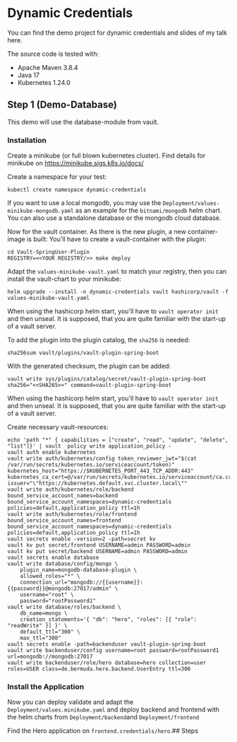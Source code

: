 # Dynamic Credentials

You can find the demo project for dynamic credentials and slides of my talk here.

The source code is tested with:

* Apache Maven 3.8.4
* Java 17
* Kubernetes 1.24.0

## Step 1 (Demo-Database)

This demo will use the database-module from vault.

### Installation

Create a minikube (or full blown kubernetes cluster). Find details for minikube on https://minikube.sigs.k8s.io/docs/

Create a namespace for your test:

```shell
kubectl create namespace dynamic-credentials
```

If you want to use a local mongodb, you may use the `Deployment/values-minikube-mongodb.yaml` as an example for
the `bitnami/mongodb` helm chart. You can also use a standalone database or the mongodb cloud database.

Now for the vault container. As there is the new plugin, a new container-image is built:
You'll have to create a vault-container with the plugin:
```shell
cd Vault-SpringUser-Plugin 
REGISTRY=<<YOUR REGISTRY/>> make deploy
```

Adapt the `values-minikube-vault.yaml` to match your registry, then you can install the vault-chart to your minikube:

```shell
helm upgrade --install -n dynamic-credentials vault hashicorp/vault -f values-minikube-vault.yaml
```

When using the hashicorp helm start, you'll have to `vault operator init` and then unseal. It is supposed, that you are quite familiar with the start-up of a vault server.

To add the plugin into the plugin catalog, the `sha256` is needed:
```shell
sha256sum vault/plugins/vault-plugin-spring-boot
```

With the generated checksum, the plugin can be added:
```shell
vault write sys/plugins/catalog/secret/vault-plugin-spring-boot sha256="<<SHA265>>" command=vault-plugin-spring-boot
```

When using the hashicorp helm start, you'll have to `vault operator init` and then unseal. It is supposed, that you are quite familiar with the start-up of a vault server.

Create necessary vault-resources:
```shell
echo 'path "*" { capabilities = ["create", "read", "update", "delete", "list"]}' | vault  policy write application_policy - 
vault auth enable kubernetes
vault write auth/kubernetes/config token_reviewer_jwt="$(cat /var/run/secrets/kubernetes.io/serviceaccount/token)" kubernetes_host="https://$KUBERNETES_PORT_443_TCP_ADDR:443" kubernetes_ca_cert=@/var/run/secrets/kubernetes.io/serviceaccount/ca.crt issuer="\"https://kubernetes.default.svc.cluster.local\""
vault write auth/kubernetes/role/backend bound_service_account_names=backend bound_service_account_namespaces=dynamic-credentials policies=default,application_policy ttl=1h
vault write auth/kubernetes/role/frontend bound_service_account_names=frontend bound_service_account_namespaces=dynamic-credentials policies=default,application_policy ttl=1h
vault secrets enable -version=2 -path=secret kv
vault kv put secret/frontend USERNAME=admin PASSWORD=admin
vault kv put secret/backend USERNAME=admin PASSWORD=admin
vault secrets enable database
vault write database/config/mongo \
    plugin_name=mongodb-database-plugin \
    allowed_roles="*" \
    connection_url="mongodb://{{username}}:{{password}}@mongodb:27017/admin" \
    username="root" \
    password="rootPassword1"
vault write database/roles/backend \
    db_name=mongo \
    creation_statements='{ "db": "hero", "roles": [{ "role": "readWrite" }] }' \
    default_ttl="300" \
    max_ttl="300"
vault secrets enable -path=backenduser vault-plugin-spring-boot
vault write backenduser/config username=root password=rootPassword1 url=mongodb://mongodb:27017
vault write backenduser/role/hero database=hero collection=user roles=USER class=de.bermuda.hero.backend.UserEntry ttl=300
```

### Install the Application
Now you can deploy validate and adapt the `Deployment/values.minikube.yaml` and deploy backend and frontend with the helm charts from `Deployment/backend`and `Deployment/frontend`

Find the Hero application on `frontend.credentials/hero`.## Steps


